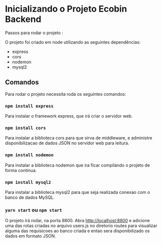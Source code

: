 # Inicializando o Projeto Ecobin Backend

Passos para rodar o projeto :

O projeto foi criado em node utilizando as seguintes dependências:
- express
- cors
- nodemon
- mysql2

## Comandos

Para rodar o projeto necessita roda os seguintes comandos:

### `npm install express`

Para instalar o framework express, que irá criar o servidor web.

### `npm install cors`

Para instalar a biblioteca cors para que sirva de middleware, e administre disponibilizacao de dados
JSON no servidor web para leitura.

### `npm install nodemon`

Para instalar a biblioteca nodemon que ira ficar compilando o projeto de forma continua.

### `npm install mysql2`

Para instalar a biblioteca mysql2 para que seja realizada conexao com o banco de dados MySQL.

### `yarn start` ou `npm start`

O projeto irá rodar, na porta 8800.
Abra [http://localhost:8800](http://localhost:8800) e adicione uma das rotas criadas no arquivo users.js no diretorio routes 
para visualizar alguma das requisicoes ao banco criada e entao sera disponibilizado os dados em formato JSON.

